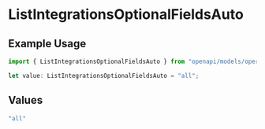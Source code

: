 # ListIntegrationsOptionalFieldsAuto

## Example Usage

```typescript
import { ListIntegrationsOptionalFieldsAuto } from "openapi/models/operations";

let value: ListIntegrationsOptionalFieldsAuto = "all";
```

## Values

```typescript
"all"
```